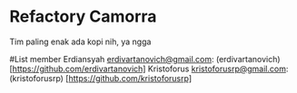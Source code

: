 # Refactory Camorra
Tim paling enak ada kopi nih, ya ngga



#List member
Erdiansyah <erdivartanovich@gmail.com>: (erdivartanovich) [https://github.com/erdivartanovich]
Kristoforus <kristoforusrp@gmail.com>: (kristoforusrp) [https://github.com/kristoforusrp]
